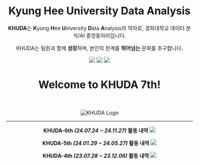 

<div align=center>
  
# Kyung Hee University Data Analysis



**KHUDA**는 **K**yung **H**ee **U**niversity **D**ata **A**nalysis의 약자로, 경희대학교 데이터 분석/AI 중앙동아리입니다.

KHUDA는 팀원과 함께 **성장**하며, 본인의 한계를 **뛰어넘는** 문화를 추구합니다.

[<img src="https://img.shields.io/badge/Instagram-E4405F?style=flat&logo=Instagram&logoColor=white"/>](https://www.instagram.com/khu_da.official)
[<img src="https://img.shields.io/badge/Github-000000?style=flat&logo=Github&logoColor=white"/>](https://github.com/khuda-data)
[<img src="https://img.shields.io/badge/Notion-02458D?style=flat&logo=Notion&logoColor=white"/>](https://www.notion.so/c73b4ccb4b4f474198db0d931fa276fd?v=2c9c18f900eb40c0a3324a31a6cc1ef6
)

<div align=center>

# Welcome to KHUDA 7th!
<br>

![KHUDA Logo](https://github.com/user-attachments/assets/7b28e1fe-02fa-481d-9315-960527ee3945)


</div>


---
**KHUDA-6th _(24.07.24 ~ 24.11.27)_ 활동 내역**
[<img src="https://img.shields.io/badge/Notion-02458D?style=flat&logo=Notion&logoColor=white"/>](https://boiled-stitch-a9a.notion.site/KHUDA-6th-AI-KHUDA-0a06a7da42a748a9b9ac3fa98646f61b?pvs=74) 

**KHUDA-5th _(24.01.29 ~ 24.05.27)_ 활동 내역**
[<img src="https://img.shields.io/badge/Notion-02458D?style=flat&logo=Notion&logoColor=white"/>](https://simple-board-99d.notion.site/c73b4ccb4b4f474198db0d931fa276fd?v=2c9c18f900eb40c0a3324a31a6cc1ef6) 

**KHUDA-4th _(23.07.28 ~ 23.12.06)_ 활동 내역**
[<img src="https://img.shields.io/badge/Notion-02458D?style=flat&logo=Notion&logoColor=white"/>](https://khuda.notion.site/KHUDA-4th-AI-KHUDA-4-45e8834854dc4402b00b9622c3aa68ee?pvs=4) 



